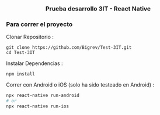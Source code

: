 <h3 align="center">
	Prueba desarrollo 3IT - React Native
</h3>

### Para correr el proyecto

Clonar Repositorio :

```
git clone https://github.com/Bigrev/Test-3IT.git
cd Test-3IT
```

Instalar Dependencias :

```
npm install
```

Correr con Android o iOS (solo ha sido testeado en Android) :

```bash
npx react-native run-android
# or
npx react-native run-ios
```
